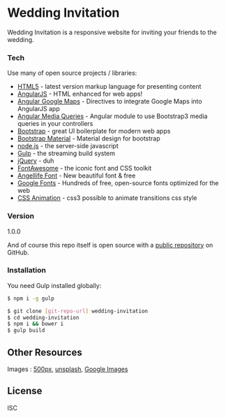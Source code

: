 # Wedding Invitation

Wedding Invitation is a responsive website for inviting your friends to the wedding.

### Tech
Use many of open source projects / libraries:

* [HTML5] - latest version markup language for presenting content
* [AngularJS] - HTML enhanced for web apps!
* [Angular Google Maps] - Directives to integrate Google Maps into AngularJS app
* [Angular Media Queries] - Angular module to use Bootstrap3 media queries in your controllers
* [Bootstrap] - great UI boilerplate for modern web apps
* [Bootstrap Material] - Material design for bootstrap
* [node.js] - the server-side javascript
* [Gulp] - the streaming build system
* [jQuery] - duh
* [FontAwesome] - the iconic font and CSS toolkit
* [Angellife Font] - New beautiful font & free
* [Google Fonts] - Hundreds of free, open-source fonts optimized for the web
* [CSS Animation] - css3 possible to animate transitions css style

### Version
1.0.0

And of course this repo itself is open source with a [public repository][wedding]
 on GitHub.

### Installation

 You need Gulp installed globally:

 ```sh
 $ npm i -g gulp
 ```

 ```sh
 $ git clone [git-repo-url] wedding-invitation
 $ cd wedding-invitation
 $ npm i && bower i
 $ gulp build
 ```

 Other Resources
 ----
 Images : [500px](http://500px.com/), [unsplash](http://unsplash.com/), [Google Images](https://images.google.com)

 License
 ----
 ISC
 
 [//]: # (These are reference links used in the body of this note and get stripped out when the markdown processor does its job. There is no need to format nicely because it shouldn't be seen. Thanks SO - http://stackoverflow.com/questions/4823468/store-comments-in-markdown-syntax)


   [wedding]: <https://github.com/ikhsanalatsary/wedding-invitation>
   [git-repo-url]: <https://github.com/ikhsanalatsary/wedding-invitation.git>
   [HTML5]: <https://en.wikipedia.org/wiki/HTML5>
   [Angular Google Maps]: <http://angular-ui.github.io/angular-google-maps>
   [Angular Media Queries]: <https://github.com/jacopotarantino/angular-match-media>
   [node.js]: <http://nodejs.org>
   [Bootstrap]: <http://getbootstrap.com>
   [Bootstrap Material]: <http://fezvrasta.github.io/bootstrap-material-design>
   [FontAwesome]: <https://fortawesome.github.io/Font-Awesome/>
   [jQuery]: <http://jquery.com>
   [Google Fonts]: <https://www.google.com/fonts>
   [Angellife Font]: <http://befonts.com/angellife-font.html>
   [AngularJS]: <http://angularjs.org>
   [Gulp]: <http://gulpjs.com>
   [CSS Animation]: <https://developer.mozilla.org/en-US/docs/Web/CSS/CSS_Animations/Using_CSS_animations>